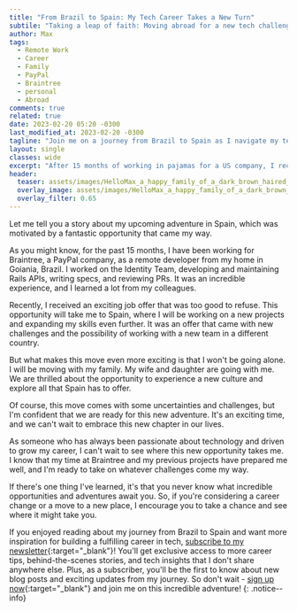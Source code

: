 ```yaml
---
title: "From Brazil to Spain: My Tech Career Takes a New Turn"
subtile: "Taking a leap of faith: Moving abroad for a new tech challenge."
author: Max
tags: 
  - Remote Work
  - Career
  - Family
  - PayPal
  - Braintree 
  - personal
  - Abroad
comments: true
related: true
date: 2023-02-20 05:20 -0300
last_modified_at: 2023-02-20 -0300
tagline: "Join me on a journey from Brazil to Spain as I navigate my tech career and a new chapter in my life."
layout: single
classes: wide
excerpt: "After 15 months of working in pajamas for a US company, I received an exciting job offer that will take me and my family from Brazil to Spain. We'll be trading coconuts for churros, and I couldn't be more thrilled about it!"
header:
  teaser: assets/images/HelloMax_a_happy_family_of_a_dark_brown_haired_41_years_old_man_88c6b42b-07cb-41a5-b950-8cf6adb1be21.png
  overlay_image: assets/images/HelloMax_a_happy_family_of_a_dark_brown_haired_41_years_old_man_88c6b42b-07cb-41a5-b950-8cf6adb1be21.png
  overlay_filter: 0.65
---
```

Let me tell you a story about my upcoming adventure in Spain, which was motivated by a fantastic opportunity that came my way.

As you might know, for the past 15 months, I have been working for Braintree, a PayPal company, as a remote developer from my home in Goiania, Brazil. I worked on the Identity Team, developing and maintaining Rails APIs, writing specs, and reviewing PRs. It was an incredible experience, and I learned a lot from my colleagues.

Recently, I received an exciting job offer that was too good to refuse. This opportunity will take me to Spain, where I will be working on a new projects and expanding my skills even further. It was an offer that came with new challenges and the possibility of working with a new team in a different country.

But what makes this move even more exciting is that I won't be going alone. I will be moving with my family. My wife and daughter are going with me. We are thrilled about the opportunity to experience a new culture and explore all that Spain has to offer.

Of course, this move comes with some uncertainties and challenges, but I'm confident that we are ready for this new adventure. It's an exciting time, and we can't wait to embrace this new chapter in our lives.

As someone who has always been passionate about technology and driven to grow my career, I can't wait to see where this new opportunity takes me. I know that my time at Braintree and my previous projects have prepared me well, and I'm ready to take on whatever challenges come my way.

If there's one thing I've learned, it's that you never know what incredible opportunities and adventures await you. So, if you're considering a career change or a move to a new place, I encourage you to take a chance and see where it might take you.

If you enjoyed reading about my journey from Brazil to Spain and want more inspiration for building a fulfilling career in tech, [subscribe to my newsletter](http://eepurl.com/igx0pj){:target="_blank"}! You'll get exclusive access to more career tips, behind-the-scenes stories, and tech insights that I don't share anywhere else. Plus, as a subscriber, you'll be the first to know about new blog posts and exciting updates from my journey. So don't wait - [sign up now](http://eepurl.com/igx0pj){:target="_blank"} and join me on this incredible adventure!
{: .notice--info}
